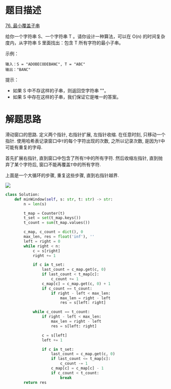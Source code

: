 # 题目描述

[76. 最小覆盖子串](https://leetcode-cn.com/problems/minimum-window-substring/)


给你一个字符串 S、一个字符串 T 。请你设计一种算法，可以在 O(n) 的时间复杂度内，从字符串 S 里面找出：包含 T 所有字符的最小子串。

示例：
```
输入：S = "ADOBECODEBANC", T = "ABC"
输出："BANC"
```

提示：

- 如果 S 中不存这样的子串，则返回空字符串 ""。
- 如果 S 中存在这样的子串，我们保证它是唯一的答案。

# 解题思路

滑动窗口的思路. 定义两个指针, 右指针扩展, 左指针收缩. 在任意时刻, 只移动一个指针. 使用哈希表记录窗口中`T`的每个字符出现的次数, 之所以记录次数, 是因为`T`中可能有重复的字母.

首先扩展右指针, 直到窗口中包含了所有`T`中的所有字符. 然后收缩左指针, 直到抛弃了某个字符后, 窗口不能再覆盖`T`中的所有字符.

上面是一个大循环的步骤, 重复这些步骤, 直到右指针越界.

![](/Algorithm/imgs/76_fig1.gif)

```python
class Solution:
    def minWindow(self, s: str, t: str) -> str:
        n = len(s)

        t_map = Counter(t)
        t_set = set(t_map.keys())
        t_count = sum(t_map.values())

        c_map, c_count = dict(), 0
        max_len, res = float('inf'), ''
        left = right = 0
        while right < n:
            c = s[right]
            right += 1

            if c in t_set:
                last_count = c_map.get(c, 0)
                if last_count < t_map[c]:
                    c_count += 1
                c_map[c] = c_map.get(c, 0) + 1
                if c_count == t_count:
                    if right - left < max_len:
                        max_len = right - left
                        res = s[left: right]

            while c_count == t_count:
                if right - left < max_len:
                    max_len = right - left
                    res = s[left: right]

                c = s[left]
                left += 1

                if c in t_set:
                    last_count = c_map.get(c, 0)
                    if last_count <= t_map[c]:
                        c_count -= 1
                    c_map[c] = c_map[c] - 1
                    if c_count < t_count:
                        break
        return res
```
